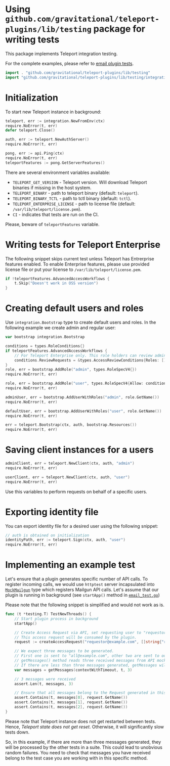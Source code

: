 # Using `github.com/gravitational/teleport-plugins/lib/testing` package for writing tests

This package implements Teleport integration testing.

For the complete examples, please refer to [email plugin tests](access/email/email_test.go).

```go
import . "github.com/gravitational/teleport-plugins/lib/testing"
import "github.com/gravitational/teleport-plugins/lib/testing/integration"
```

# Initialization

To start new Teleport instance in background:

```go
teleport, err := integration.NewFromEnv(ctx)
require.NoError(t, err)
defer teleport.Close()

auth, err := teleport.NewAuthServer()
require.NoError(t, err)

pong, err := api.Ping(ctx)
require.NoError(t, err)
teleportFeatures := pong.GetServerFeatures()
```

There are several environment variables available:

* `TELEPORT_GET_VERSION` - Teleport version. Will download Teleport binaries if missing in the host system.
* `TELEPORT_BINARY` - path to teleport binary (default: `teleport`).
* `TELEPORT_BINARY_TCTL` - path to tctl binary (default: `tctl`).
* `TELEPORT_ENTERPRISE_LICENSE` - path to license file (default: `/var/lib/teleport/license.pem`).
* `CI` - indicates that tests are run on the CI.

Please, beware of `teleportFeatures` variable.

# Writing tests for Teleport Enterprise

The following snippet skips current test unless Teleport has Entrerprise features enabled. To enable Enterprise features, please use provided license file or put your license to `/var/lib/teleport/license.pem`.

```go
if !teleportFeatures.AdvancedAccessWorkflows {
	t.Skip("Doesn't work in OSS version")
}
```

# Creating default users and roles

Use `integration.Bootstrap` type to create default users and roles. In the following example we create admin and regular user:

```go
var bootstrap integration.Bootstrap

conditions = types.RoleConditions{}
if teleportFeatures.AdvancedAccessWorkflows {
	// For Teleport Enterprise only. This role holders can review admin access request.
	conditions.ReviewRequests = &types.AccessReviewConditions{Roles: []string{"admin"}}
}
role, err = bootstrap.AddRole("admin", types.RoleSpecV4{})
require.NoError(t, err)

role, err = bootstrap.AddRole("user", types.RoleSpecV4{Allow: conditions})
require.NoError(t, err)

adminUser, err = bootstrap.AddUserWithRoles("admin", role.GetName())
require.NoError(t, err)

defaultUser, err = bootstrap.AddUserWithRoles("user", role.GetName())
require.NoError(t, err)

err = teleport.Bootstrap(ctx, auth, bootstrap.Resources())
require.NoError(t, err)
```

# Saving client instances for a users

```go
adminClient, err = teleport.NewClient(ctx, auth, "admin")
require.NoError(t, err)

userClient, err = teleport.NewClient(ctx, auth, "user")
require.NoError(t, err)
```

Use this variables to perform requests on behalf of a specific users.

# Exporting identity file 

You can export identity file for a desired user using the following snippet:

```go
// auth is obtained on initialization
identityPath, err := teleport.Sign(ctx, auth, "user")
require.NoError(t, err)
```

# Implementing an example test

Let's ensure that a plugin generates specific number of API calls. To register incoming calls, we would use `httptest` server incapsulated into [`MockMailgun`](access/email/mock_mailgun.go) type which registers Mailgun API calls. Let's assume that our plugin is running in background (see `startApp()` method in [`email_test.go`](access/email/email_test.go))

Please note that the following snippet is simplified and would not work as is.

```go
func (t *testing.T) TestNewThreads() {
	// Start plugin process in background
	startApp()

	// Create Access Request via API, set requesting user to "requestor@example.com", pass suggested reviewers.
	// This access request will be consumed by the plugin.
	request := createAccessRequest("requestor@example.com", []string{"reviewer1@example.com", "reviewer2@example.com"})

	// We expect three messages to be generated. 
	// First one is sent to "all@example.com", other two are sent to our reviewers.
	// getMessages() method reads three received messages from API mock server (via channel with capacity).
	// If there are less than three messages generated, getMessages will fail on timeout.
	var messages = getMessages(contextWithTimeout, t, 3)

	// 3 messages were received
	assert.Len(t, messages, 3)

	// Ensure that all messages belong to the Request generated in this method
	assert.Contains(t, messages[0], request.GetName())
	assert.Contains(t, messages[1], request.GetName())
	assert.Contains(t, messages[2], request.GetName())
}

```

Please note that Teleport instance does not get restarted between tests. Hence, *Teleport state does not get reset*. Otherwise, it will significantly slow tests down. 

So, in this example, if there are more than three messages generated, they will be processed by the other tests in a suite.  This could lead to unobvious random failures. You need to check that messages you have received belong to the test case you are working with in this specific method.